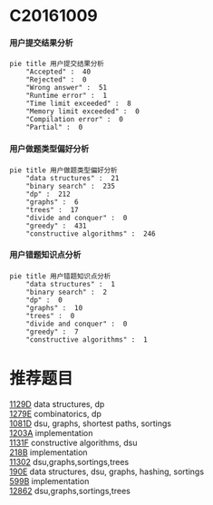 # C20161009

<!-- tabs:start -->



#### **用户提交结果分析**

```mermaid
pie title 用户提交结果分析
    "Accepted" :  40
    "Rejected" :  0
    "Wrong answer" :  51
    "Runtime error" :  1
    "Time limit exceeded" :  8
    "Memory limit exceeded" :  0
    "Compilation error" :  0
    "Partial" :  0
```

#### **用户做题类型偏好分析**

```mermaid
pie title 用户做题类型偏好分析
    "data structures" :  21
    "binary search" :  235
    "dp" :  212
    "graphs" :  6
    "trees" :  17
    "divide and conquer" :  0
    "greedy" :  431
    "constructive algorithms" :  246
```
#### **用户错题知识点分析**

```mermaid
pie title 用户错题知识点分析
    "data structures" :  1
    "binary search" :  2
    "dp" :  0
    "graphs" :  10
    "trees" :  0
    "divide and conquer" :  0
    "greedy" :  7
    "constructive algorithms" :  1
```



<!-- tabs:end -->
# 推荐题目
[1129D](https://codeforces.com/contest/1129/problem/D)		data structures,
                        dp		  
[1279E](https://codeforces.com/contest/1279/problem/E)		combinatorics,
                        dp		  
[1081D](https://codeforces.com/contest/1081/problem/D)		dsu,
                        graphs,
                        shortest paths,
                        sortings		  
[1203A](https://codeforces.com/contest/1203/problem/A)		implementation		  
[1131F](https://codeforces.com/contest/1131/problem/F)		constructive algorithms,
                        dsu		  
[218B](https://codeforces.com/contest/218/problem/B)		implementation		  
[11302](https://codeforces.com/contest/1130/problem/2)		dsu,graphs,sortings,trees		  
[190E](https://codeforces.com/contest/190/problem/E)		data structures,
                        dsu,
                        graphs,
                        hashing,
                        sortings		  
[599B](https://codeforces.com/contest/599/problem/B)		implementation		  
[12862](https://codeforces.com/contest/1286/problem/2)		dsu,graphs,sortings,trees		  

